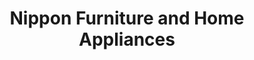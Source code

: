 ---
title: "Nippon Furniture and Home Appliances"
url: /nallila/nippon-furniture-and-home-appliances/
shop: Möbel
---